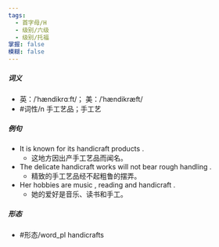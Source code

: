 ```yaml
---
tags:
  - 首字母/H
  - 级别/六级
  - 级别/托福
掌握: false
模糊: false
---
```

##### 词义
- 英：/ˈhændikrɑːft/； 美：/ˈhændikræft/
- #词性/n  手工艺品；手工艺
##### 例句
- It is known for its handicraft products .
	- 这地方因出产手工艺品而闻名。
- The delicate handicraft works will not bear rough handling .
	- 精致的手工艺品经不起粗鲁的摆弄。
- Her hobbies are music , reading and handicraft .
	- 她的爱好是音乐、读书和手工。
##### 形态
- #形态/word_pl handicrafts
